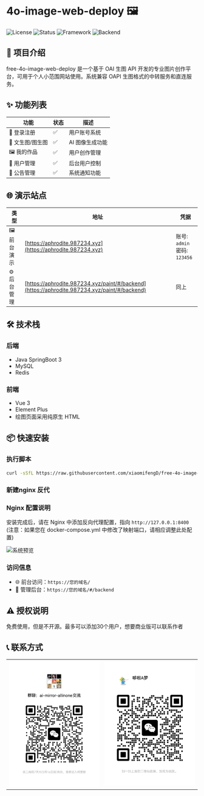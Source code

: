 # 4o-image-web-deploy 🖼️

![License](https://img.shields.io/badge/license-Proprietary-red)
![Status](https://img.shields.io/badge/status-Development-orange)
![Framework](https://img.shields.io/badge/framework-Vue3-green)
![Backend](https://img.shields.io/badge/backend-SpringBoot3-blue)

## 📝 项目介绍

free-4o-image-web-deploy 是一个基于 OAI 生图 API 开发的专业图片创作平台，可用于个人小范围网站使用。系统兼容 OAPI 生图格式的中转服务和直连服务。

## ✨ 功能列表

| 功能 | 状态 | 描述 |
|------|------|------|
| 👤 登录注册 | ✅ | 用户账号系统 |
| 🎨 文生图/图生图 | ✅ | AI 图像生成功能 |
| 🖼️ 我的作品 | ✅ | 用户创作管理 |
| 👥 用户管理 | ✅ | 后台用户控制 |
| 📢 公告管理 | ✅ | 系统通知功能 |



## 🌐 演示站点

| 类型 | 地址 | 凭据 |
|------|------|------|
| 🖼️ 前台演示 | [https://aphrodite.987234.xyz](https://aphrodite.987234.xyz) | 账号: `admin`<br>密码: `123456` |
| ⚙️ 后台管理 | [https://aphrodite.987234.xyz/paint/#/backend](https://aphrodite.987234.xyz/paint/#/backend) | 同上 |
## 🛠️ 技术栈

### 后端
- Java SpringBoot 3
- MySQL
- Redis

### 前端
- Vue 3
- Element Plus
- 绘图页面采用纯原生 HTML

## 📦 快速安装

### 执行脚本
```bash
curl -sSfL https://raw.githubusercontent.com/xiaomifengD/free-4o-image-web-deploy/refs/heads/main/quick-install.sh | bash
```

### 新建nginx 反代
### Nginx 配置说明

安装完成后，请在 Nginx 中添加反向代理配置，指向 `http://127.0.0.1:8400`  
(注意：如果您在 docker-compose.yml 中修改了映射端口，请相应调整此处配置)

![系统预览](preview2.jpg)

### 访问信息
- 🌐 前台访问：`https://您的域名/`
- 🔧 管理后台：`https://您的域名/#/backend`

## ⚠️ 授权说明

免费使用，但是不开源。最多可以添加30个用户，想要商业版可以联系作者

## 📞 联系方式

<table>
  <tr>
    <td><img src="https://raw.githubusercontent.com/xiaomifengD/xiaomifengD/refs/heads/main/img/qun.jpg" width="300"/></td>
    <td><img src="https://raw.githubusercontent.com/xiaomifengD/xiaomifengD/refs/heads/main/img/contactme.jpg" width="300"/></td>
  </tr>
</table>